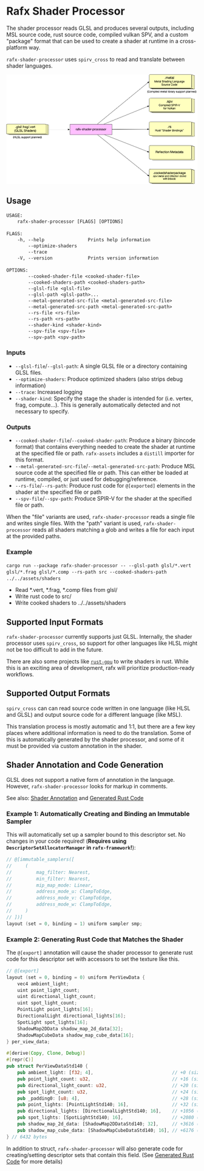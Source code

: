 # Rafx Shader Processor

The shader processor reads GLSL and produces several outputs, including MSL source code, rust source code, compiled
vulkan SPV, and a custom "package" format that can be used to create a shader at runtime in a cross-platform way.

`rafx-shader-processor` uses `spirv_cross` to read and translate between shader languages.

![Diagram showing input and outputs of the shader processor](../shader-processor.png)

## Usage

```
USAGE:
    rafx-shader-processor [FLAGS] [OPTIONS]

FLAGS:
    -h, --help                Prints help information
        --optimize-shaders    
        --trace               
    -V, --version             Prints version information

OPTIONS:
        --cooked-shader-file <cooked-shader-file>                
        --cooked-shaders-path <cooked-shaders-path>              
        --glsl-file <glsl-file>                                  
        --glsl-path <glsl-path>...                               
        --metal-generated-src-file <metal-generated-src-file>    
        --metal-generated-src-path <metal-generated-src-path>    
        --rs-file <rs-file>                                      
        --rs-path <rs-path>                                      
        --shader-kind <shader-kind>                              
        --spv-file <spv-file>                                    
        --spv-path <spv-path>      
```

### Inputs

 * `--glsl-file`/`--glsl-path`: A single GLSL file or a directory containing GLSL files.
 * `--optimize-shaders`: Produce optimized shaders (also strips debug information)
 * `--trace`: Increased logging
 * `--shader-kind`: Specify the stage the shader is intended for (i.e. vertex, frag, compute...). This is generally
   automatically detected and not necessary to specify.

### Outputs

 * `--cooked-shader-file`/`--cooked-shader-path`: Produce a binary (bincode format) that contains everything needed to
   create the shader at runtime at the specified file or path. `rafx-assets` includes a `distill` importer for this 
   format. 
 * `--metal-generated-src-file`/`--metal-generated-src-path`: Produce MSL source code at the specified file or path. This can either be loaded at
   runtime, compiled, or just used for debugging/reference.
 * `--rs-file`/`--rs-path`: Produce rust code for `@[exported]` elements in the shader at the specified file or path
 * `--spv-file`/`--spv-path`: Produce SPIR-V for the shader at the specified file or path.

When the "file" variants are used, `rafx-shader-processor` reads a single file and writes single files. With the "path"
variant is used, `rafx-shader-processor` reads all shaders matching a glob and writes a file for each input at the
provided paths.


### Example

`cargo run --package rafx-shader-processor -- --glsl-path glsl/*.vert glsl/*.frag glsl/*.comp --rs-path src --cooked-shaders-path ../../assets/shaders`

 * Read *.vert, *.frag, *.comp files from glsl/
 * Write rust code to src/
 * Write cooked shaders to ../../assets/shaders

## Supported Input Formats

`rafx-shader-processor` currently supports just GLSL. Internally, the shader processor uses `spirv_cross`, so support
for other languages like HLSL might not be too difficult to add in the future.

There are also some projects like [`rust-gpu`](https://github.com/EmbarkStudios/rust-gpu) to write shaders
in rust. While this is an exciting area of development, rafx will prioritize production-ready workflows.

## Supported Output Formats

`spirv_cross` can can read source code written in one language (like HLSL and GLSL) and output source code for a
different language (like MSL).

This translation process is mostly automatic and 1:1, but there are a few key places where additional information is
need to do the translation. Some of this is automatically generated by the shader processor, and some of it must be
provided via custom annotation in the shader.

## Shader Annotation and Code Generation

GLSL does not support a native form of annotation in the language. However, `rafx-shader-processor` looks for markup
in comments.

See also: [Shader Annotation](shader_annotation.md) and [Generated Rust Code](generated_rust_code.md)

### Example 1: Automatically Creating and Binding an Immutable Sampler

This will automatically set up a sampler bound to this descriptor set. No changes in your code required! (**Requires
using `DescriptorSetAllocatorManager` in `rafx-framework`!**):

```c
// @[immutable_samplers([
//     (
//         mag_filter: Nearest,
//         min_filter: Nearest,
//         mip_map_mode: Linear,
//         address_mode_u: ClampToEdge,
//         address_mode_v: ClampToEdge,
//         address_mode_w: ClampToEdge,
//     )
// ])]
layout (set = 0, binding = 1) uniform sampler smp;
```

### Example 2: Generating Rust Code that Matches the Shader

The `@[export]` annotation will cause the shader processor to generate rust code for this descriptor set with accessors
to set the texture like this.

```c
// @[export]
layout (set = 0, binding = 0) uniform PerViewData {
    vec4 ambient_light;
    uint point_light_count;
    uint directional_light_count;
    uint spot_light_count;
    PointLight point_lights[16];
    DirectionalLight directional_lights[16];
    SpotLight spot_lights[16];
    ShadowMap2DData shadow_map_2d_data[32];
    ShadowMapCubeData shadow_map_cube_data[16];
} per_view_data;
```

```rust
#[derive(Copy, Clone, Debug)]
#[repr(C)]
pub struct PerViewDataStd140 {
    pub ambient_light: [f32; 4],                             // +0 (size: 16)
    pub point_light_count: u32,                              // +16 (size: 4)
    pub directional_light_count: u32,                        // +20 (size: 4)
    pub spot_light_count: u32,                               // +24 (size: 4)
    pub _padding0: [u8; 4],                                  // +28 (size: 4)
    pub point_lights: [PointLightStd140; 16],                // +32 (size: 1024)
    pub directional_lights: [DirectionalLightStd140; 16],    // +1056 (size: 1024)
    pub spot_lights: [SpotLightStd140; 16],                  // +2080 (size: 1536)
    pub shadow_map_2d_data: [ShadowMap2DDataStd140; 32],     // +3616 (size: 2560)
    pub shadow_map_cube_data: [ShadowMapCubeDataStd140; 16], // +6176 (size: 256)
} // 6432 bytes
```

In addition to struct, `rafx-shader-processor` will also generate code for creating/setting descriptor sets that contain
this field. (See [Generated Rust Code](generated_rust_code.md) for more details)